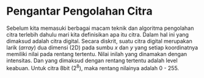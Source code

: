 # Pengantar Pengolahan Citra
Sebelum kita memasuki berbagai macam teknik dan algoritma pengolahan citra terlebih dahulu mari kita definisikan apa itu citra. Dalam hal ini yang dimaksud adalah citra digital.
Secara diskrit, suatu citra digital merupakan larik (_array_) dua dimensi (2D) pada sumbu _x_  dan _y_ yang setiap koordinatnya memiliki nilai pada rentang tertentu. Nilai inilah yang dinamakan dengan intensitas. Dan yang dimaksud dengan rentang tertentu adalah level keabuan. Untuk citra 8bit ($2^8$), maka rentang nilainya adalah 0 - 255. 
